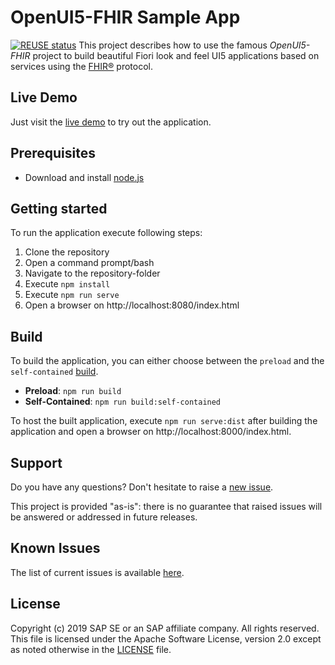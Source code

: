 # OpenUI5-FHIR Sample App
[![REUSE status](https://api.reuse.software/badge/github.com/SAP-samples/openui5-fhir-sample-app)](https://api.reuse.software/info/github.com/SAP-samples/openui5-fhir-sample-app)
This project describes how to use the famous *OpenUI5-FHIR* project to build beautiful Fiori look and feel UI5 applications based on services using the [FHIR®](https://www.hl7.org/fhir/index.html) protocol.

## Live Demo
Just visit the [live demo](http://sap-samples.github.io/openui5-fhir-sample-app) to try out the application.

## Prerequisites
- Download and install [node.js](https://nodejs.org/en/download/)

## Getting started
To run the application execute following steps:
1. Clone the repository
2. Open a command prompt/bash
3. Navigate to the repository-folder
4. Execute `npm install`
5. Execute `npm run serve`
6. Open a browser on http://localhost:8080/index.html

## Build
To build the application, you can either choose between the `preload` and the `self-contained` [build](https://github.com/SAP/ui5-cli#commands).
- **Preload**: `npm run build`
- **Self-Contained**: `npm run build:self-contained`

To host the built application, execute `npm run serve:dist` after building the application and open a browser on http://localhost:8000/index.html.

## Support

Do you have any questions? Don't hesitate to raise a [new issue](https://github.com/SAP-samples/openui5-fhir-sample-app/issues/new/choose).

This project is provided "as-is": there is no guarantee that raised issues will be answered or addressed in future releases.

## Known Issues

The list of current issues is available [here](https://github.com/SAP-samples/openui5-fhir-sample-app/issues).

## License
Copyright (c) 2019 SAP SE or an SAP affiliate company. All rights reserved. This file is licensed under the Apache Software License, version 2.0 except as noted otherwise in the [LICENSE](LICENSE) file.
